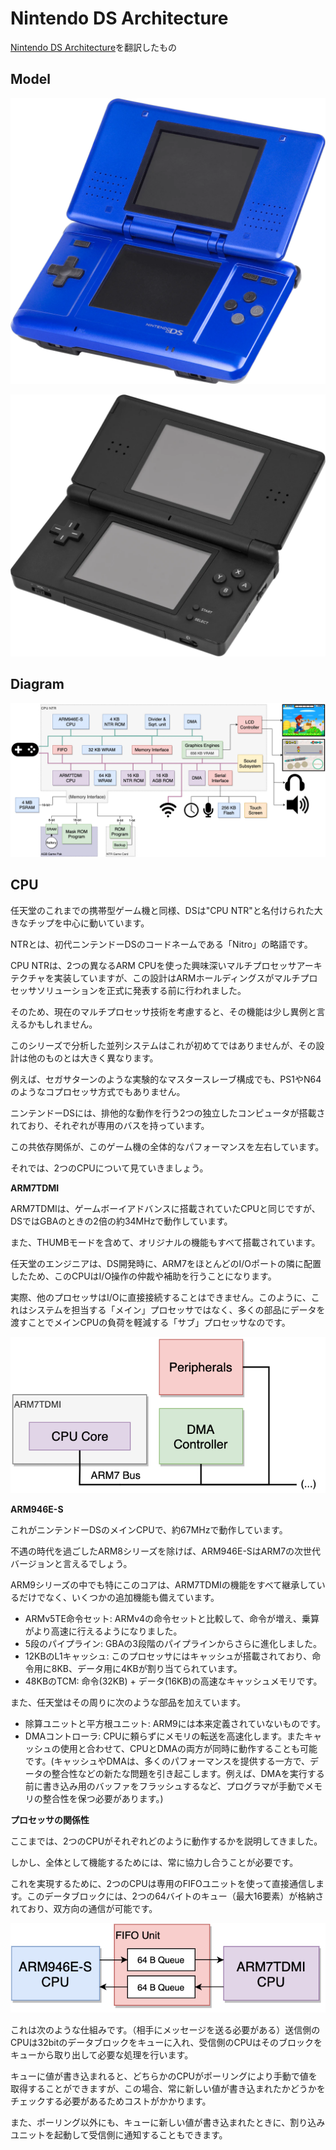 # Nintendo DS Architecture

[Nintendo DS Architecture](https://www.copetti.org/writings/consoles/nintendo-ds/)を翻訳したもの

## Model

![Original](../images/_hu3dcdcbab2213b1e05195e1b17e61ab65_308642_9832c3639b3eced23fea528eb7581b8a.webp)

![Lite](../images/_hu0e3fef77ee9527be4f5034f85f631974_308612_6a61d197f79e3051f45c3badc05a5790.webp)

## Diagram

![diagram](../images/_hud719eb2d31ca02d631bbb144ac024b5d_72575_819042e05726bae330f93dd5c8feb3ab.webp)

## CPU

任天堂のこれまでの携帯型ゲーム機と同様、DSは"CPU NTR"と名付けられた大きなチップを中心に動いています。

NTRとは、初代ニンテンドーDSのコードネームである「Nitro」の略語です。

CPU NTRは、2つの異なるARM CPUを使った興味深いマルチプロセッサアーキテクチャを実装していますが、この設計はARMホールディングスがマルチプロセッサソリューションを正式に発表する前に行われました。

そのため、現在のマルチプロセッサ技術を考慮すると、その機能は少し異例と言えるかもしれません。

このシリーズで分析した並列システムはこれが初めてではありませんが、その設計は他のものとは大きく異なります。

例えば、セガサターンのような実験的なマスタースレーブ構成でも、PS1やN64のようなコプロセッサ方式でもありません。

ニンテンドーDSには、排他的な動作を行う2つの独立したコンピュータが搭載されており、それぞれが専用のバスを持っています。

この共依存関係が、このゲーム機の全体的なパフォーマンスを左右しています。

それでは、2つのCPUについて見ていきましょう。

**ARM7TDMI**

ARM7TDMIは、ゲームボーイアドバンスに搭載されていたCPUと同じですが、DSではGBAのときの2倍の約34MHzで動作しています。

また、THUMBモードを含めて、オリジナルの機能もすべて搭載されています。

任天堂のエンジニアは、DS開発時に、ARM7をほとんどのI/Oポートの隣に配置したため、このCPUはI/O操作の仲裁や補助を行うことになります。

実際、他のプロセッサはI/Oに直接接続することはできません。このように、これはシステムを担当する「メイン」プロセッサではなく、多くの部品にデータを渡すことでメインCPUの負荷を軽減する「サブ」プロセッサなのです。

![arm7tdmi](../images/arm7_core.8a9851c20df1dda3c252ae75f544a8ce7a6749026fa4bc870027741cda1003b4.png)

**ARM946E-S**

これがニンテンドーDSのメインCPUで、約67MHzで動作しています。

不遇の時代を過ごしたARM8シリーズを除けば、ARM946E-SはARM7の次世代バージョンと言えるでしょう。 

ARM9シリーズの中でも特にこのコアは、ARM7TDMIの機能をすべて継承しているだけでなく、いくつかの追加機能も備えています。

- ARMv5TE命令セット: ARMv4の命令セットと比較して、命令が増え、乗算がより高速に行えるようになりました。
- 5段のパイプライン: GBAの3段階のパイプラインからさらに進化しました。
- 12KBのL1キャッシュ: このプロセッサにはキャッシュが搭載されており、命令用に8KB、データ用に4KBが割り当てられています。
- 48KBのTCM: 命令(32KB) + データ(16KB)の高速なキャッシュメモリです。

また、任天堂はその周りに次のような部品を加えています。

- 除算ユニットと平方根ユニット: ARM9には本来定義されていないものです。
- DMAコントローラ: CPUに頼らずにメモリの転送を高速化します。またキャッシュの使用と合わせて、CPUとDMAの両方が同時に動作することも可能です。(キャッシュやDMAは、多くのパフォーマンスを提供する一方で、データの整合性などの新たな問題を引き起こします。例えば、DMAを実行する前に書き込み用のバッファをフラッシュするなど、プログラマが手動でメモリの整合性を保つ必要があります。)

**プロセッサの関係性**

ここまでは、2つのCPUがそれぞれどのように動作するかを説明してきました。

しかし、全体として機能するためには、常に協力し合うことが必要です。

これを実現するために、2つのCPUは専用のFIFOユニットを使って直接通信します。このデータブロックには、2つの64バイトのキュー（最大16要素）が格納されており、双方向の通信が可能です。

![fifo](../images/fifo.4c452b5f9236fb1e98454d2f90d2cab902ee4c561e165e8eaf8a8fc0cd7a05f4.png)

これは次のような仕組みです。（相手にメッセージを送る必要がある）送信側のCPUは32bitのデータブロックをキューに入れ、受信側のCPUはそのブロックをキューから取り出して必要な処理を行います。

キューに値が書き込まれると、どちらかのCPUがポーリングにより手動で値を取得することができますが、この場合、常に新しい値が書き込まれたかどうかをチェックする必要があるためコストがかかります。

また、ポーリング以外にも、キューに新しい値が書き込まれたときに、割り込みユニットを起動して受信側に通知することもできます。


